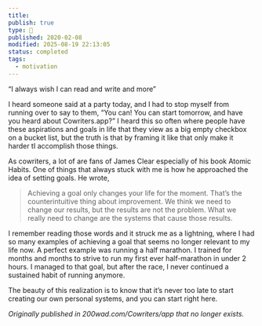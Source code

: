 ```yaml
---
title:
publish: true
type: 🌳
published: 2020-02-08
modified: 2025-08-19 22:13:05
status: completed
tags:
  - motivation
---
```

“I always wish I can read and write and more”

I heard someone said at a party today, and I had to stop myself from running over to say to them, “You can! You can start tomorrow, and have you heard about Cowriters.app?” I heard this so often where people have these aspirations and goals in life that they view as a big empty checkbox on a bucket list, but the truth is that by framing it like that only make it harder tI accomplish those things.

As cowriters, a lot of are fans of James Clear especially of his book Atomic Habits. One of things that always stuck with me is how he approached the idea of setting goals. He wrote,

> Achieving a goal only changes your life for the moment. That’s the counterintuitive thing about improvement. We think we need to change our results, but the results are not the problem. What we really need to change are the systems that cause those results.

I remember reading those words and it struck me as a lightning, where I had so many examples of achieving a goal that seems no longer relevant to my life now. A perfect example was running a half marathon. I trained for months and months to strive to run my first ever half-marathon in under 2 hours. I managed to that goal, but after the race, I never continued a sustained habit of running anymore.

The beauty of this realization is to know that it’s never too late to start creating our own personal systems, and you can start right here.


*Originally published in 200wad.com/Cowriters/app that no longer exists.*